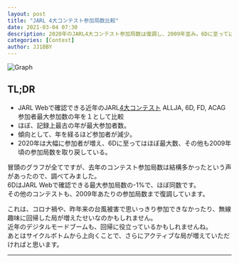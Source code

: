 ```yaml
---
layout: post
title: "JARL 4大コンテスト参加局数比較"
date: 2021-03-04 07:30
description: 2020年のJARL4大コンテスト参加局数は復調し、2009年並み。6Dに至ってはほぼ近年の最大数。
categories: [Contest]
author: JJ1BBY
---
```

![Graph](https://user-images.githubusercontent.com/79028771/109872783-3cbc6500-7cb0-11eb-8b47-cc3e6675fb46.png)

## TL;DR
* JARL Webで確認できる近年のJARL[4大コンテスト](https://www.jarl.org/Japanese/1_Tanoshimo/1-1_Contest/Contest.htm) ALLJA, 6D, FD, ACAG参加者最大参加数の年を１として比較
* ほぼ、記録上最古の年が最大参加者数。
* 傾向として、年を経るほど参加者が減少。
* 2020年は大幅に参加者が増え、6Dに至ってはほぼ最大数、その他も2009年頃の参加局数を取り戻している。

冒頭のグラフが全てですが、去年のコンテスト参加局数は結構多かったという声があったので、調べてみました。  
6DはJARL Webで確認できる最大参加局数の-1%で、ほぼ同数です。  
その他のコンテストも、2009年あたりの参加局数まで復調しています。  

これは、コロナ禍や、昨年来の台風被害で思いっきり参加できなかったり、無線趣味に回帰した局が増えたせいなのかもしれません。  
近年のデジタルモードブームも、回帰に役立っているかもしれませんね。  
あとはサイクルボトムから上向くことで、さらにアクティブな局が増えていただければと思います。  

---


<script src="https://utteranc.es/client.js"
        repo="JJ1BBY/JJ1BBY.github.io"
        issue-term="pathname"
        theme="github-light"
        crossorigin="anonymous"
        async>
</script>

